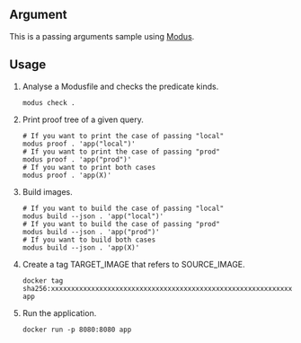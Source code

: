 Argument
---

This is a passing arguments sample using [Modus](https://modus-continens.com/).

## Usage

1. Analyse a Modusfile and checks the predicate kinds.
    ```shell
    modus check .
    ```

3. Print proof tree of a given query.
    ```shell
    # If you want to print the case of passing "local"
    modus proof . 'app("local")'
    # If you want to print the case of passing "prod"
    modus proof . 'app("prod")'
    # If you want to print both cases
    modus proof . 'app(X)'
    ```

4. Build images.
    ```shell
    # If you want to build the case of passing "local"
    modus build --json . 'app("local")'
    # If you want to build the case of passing "prod"
    modus build --json . 'app("prod")'
    # If you want to build both cases
    modus build --json . 'app(X)'
    ```

5. Create a tag TARGET_IMAGE that refers to SOURCE_IMAGE.
    ```shell
    docker tag sha256:xxxxxxxxxxxxxxxxxxxxxxxxxxxxxxxxxxxxxxxxxxxxxxxxxxxxxxxxxxxxxxxx app
    ```

6. Run the application.
    ```shell
    docker run -p 8080:8080 app
    ```
